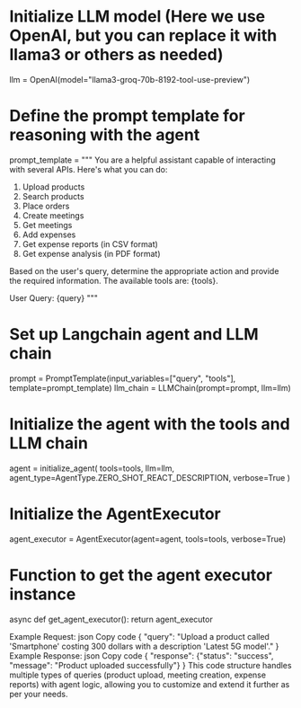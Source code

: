
# Initialize LLM model (Here we use OpenAI, but you can replace it with llama3 or others as needed)
llm = OpenAI(model="llama3-groq-70b-8192-tool-use-preview")

# Define the prompt template for reasoning with the agent
prompt_template = """
You are a helpful assistant capable of interacting with several APIs. Here's what you can do:
1. Upload products
2. Search products
3. Place orders
4. Create meetings
5. Get meetings
6. Add expenses
7. Get expense reports (in CSV format)
8. Get expense analysis (in PDF format)

Based on the user's query, determine the appropriate action and provide the required information. The available tools are: {tools}.

User Query: {query}
"""

# Set up Langchain agent and LLM chain
prompt = PromptTemplate(input_variables=["query", "tools"], template=prompt_template)
llm_chain = LLMChain(prompt=prompt, llm=llm)

# Initialize the agent with the tools and LLM chain
agent = initialize_agent(
    tools=tools,
    llm=llm,
    agent_type=AgentType.ZERO_SHOT_REACT_DESCRIPTION,
    verbose=True
)

# Initialize the AgentExecutor
agent_executor = AgentExecutor(agent=agent, tools=tools, verbose=True)

# Function to get the agent executor instance
async def get_agent_executor():
    return agent_executor



Example Request:
json
Copy code
{
  "query": "Upload a product called 'Smartphone' costing 300 dollars with a description 'Latest 5G model'."
}
Example Response:
json
Copy code
{
  "response": {"status": "success", "message": "Product uploaded successfully"}
}
This code structure handles multiple types of queries (product upload, meeting creation, expense reports) with agent logic, allowing you to customize and extend it further as per your needs.
